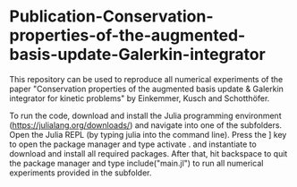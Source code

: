 # Publication-Conservation-properties-of-the-augmented-basis-update-Galerkin-integrator

This repository can be used to reproduce all numerical experiments of the paper "Conservation properties of the augmented basis update & Galerkin integrator for kinetic problems" by Einkemmer, Kusch and Schotthöfer.

To run the code, download and install the Julia programming environment (https://julialang.org/downloads/) and navigate into one of the subfolders. Open the Julia REPL (by typing julia into the command line). Press the ] key to open the package manager and type activate . and instantiate to download and install all required packages. After that, hit backspace to quit the package manager and type include("main.jl") to run all numerical experiments provided in the subfolder.
